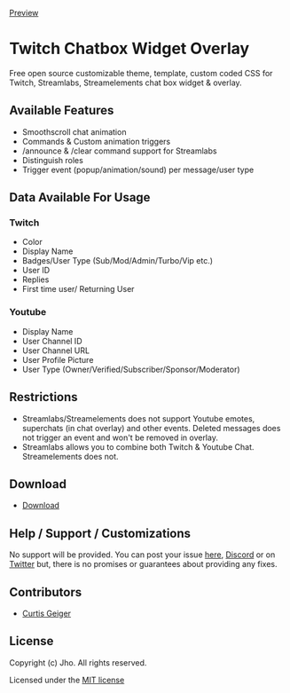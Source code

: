 [Preview](https://user-images.githubusercontent.com/65335648/189489996-99d663ec-ef7b-4e9a-ad10-e9ced9146554.mp4)

# Twitch Chatbox Widget Overlay
Free open source customizable theme, template, custom coded CSS for Twitch, Streamlabs, Streamelements chat box widget & overlay.

## Available Features
- Smoothscroll chat animation
- Commands & Custom animation triggers
- /announce & /clear command support for Streamlabs
- Distinguish roles
- Trigger event (popup/animation/sound) per message/user type

## Data Available For Usage

### Twitch
- Color
- Display Name
- Badges/User Type (Sub/Mod/Admin/Turbo/Vip etc.)
- User ID
- Replies
- First time user/ Returning User

### Youtube
- Display Name
- User Channel ID
- User Channel URL
- User Profile Picture
- User Type (Owner/Verified/Subscriber/Sponsor/Moderator)

## Restrictions
- Streamlabs/Streamelements does not support Youtube emotes, superchats (in chat overlay) and other events. Deleted messages does not trigger an event and won't be removed in overlay.
- Streamlabs allows you to combine both Twitch & Youtube Chat. Streamelements does not.

## Download
- [Download](https://jhoo.gumroad.com/)

## Help / Support / Customizations
No support will be provided. You can post your issue [here](https://github.com/jhoooooo/chatbox/issues), [Discord](https://discord.gg/e5DQ8yKnj6) or on [Twitter](https://twitter.com/messages/compose?recipient_id=921976194953650176&text=Hi!) but, there is no promises or guarantees about providing any fixes.

## Contributors
* [Curtis Geiger](https://github.com/curtissimo41)

## License
Copyright (c) Jho. All rights reserved.

Licensed under the [MIT license](https://github.com/jhoooooo/chatbox/blob/master/LICENSE)
